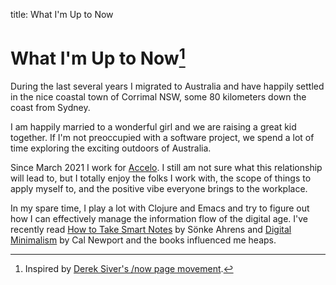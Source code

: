 title: What I'm Up to Now

# What I'm Up to Now[^1]

During the last several years I migrated to Australia and have happily settled in the nice coastal town of Corrimal NSW, some 80 kilometers down the coast from Sydney.

I am happily married to a wonderful girl and we are raising a great kid together. If I'm not preoccupied with a software project, we spend a lot of time exploring the exciting outdoors of Australia.

Since March 2021 I work for [Accelo](https://accelo.com/). I still am not sure what this relationship will lead to, but I totally enjoy the folks I work with, the scope of things to apply myself to, and the positive vibe everyone brings to the workplace.

In my spare time, I play a lot with Clojure and Emacs and try to figure out how I can effectively manage the information flow of the digital age. I've recently read [How to Take Smart Notes](https://www.amazon.com.au/How-Take-Smart-Notes-Nonfiction-ebook/dp/B06WVYW33Y) by
Sönke Ahrens and [Digital Minimalism](https://www.amazon.com.au/Digital-Minimalism-Living-Better-Technology-ebook/dp/B07D1G6DTF) by Cal Newport and the books influenced me heaps.

[^1]: Inspired by [Derek Siver's /now page movement](https://nownownow.com/about).
